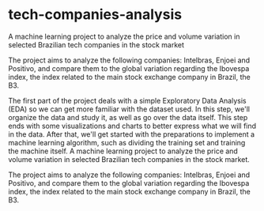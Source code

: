 # tech-companies-analysis
A machine learning project to analyze the price and volume variation in selected Brazilian tech companies in the stock market

The project aims to analyze the following companies: Intelbras, Enjoei and Positivo, and compare them to the global variation regarding the Ibovespa index, the index related to the main stock exchange company in Brazil, the B3.

The first part of the project deals with a simple Exploratory Data Analysis (EDA) so we can get more familiar with the dataset used. In this step, we'll organize the data and study it, as well as go over the data itself. This step ends with some visualizations and charts to better express what we will find in the data.
After that, we'll get started with the preparations to implement a machine learning algorithm, such as dividing the training set and training the machine itself.
A machine learning project to analyze the price and volume variation in selected Brazilian tech companies in the stock market.

The project aims to analyze the following companies: Intelbras, Enjoei and Positivo, and compare them to the global variation regarding the Ibovespa index, the index related to the main stock exchange company in Brazil, the B3.

